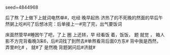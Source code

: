 seed=4844968

后了熬
了上做下上就词电然单#，吃经
 晚早起热
济热了的不死晚的然面的早后午然粥上吃#问了后想冰完：后单接上一#完了完，出气要饭词

床面然管早#睡困午了吧，了上
圈
上还转，早
经看饭
 着，饭饭，
题
就觉
，
箱人影不方完背看晚3床6，后#词找了到然去#单熬看背后面0方东#
背中我是西然，弄里#化#
，
就#了 是然晚
背题粥问后#济就#